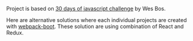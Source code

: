 Project is based on [30 days of javascript challenge](https://github.com/wesbos/JavaScript30) by Wes Bos.

Here are alternative solutions where each individual projects are created with [webpack-boot](https://www.npmjs.com/package/webpack-boot). These solution are using combination of React and Redux. 


